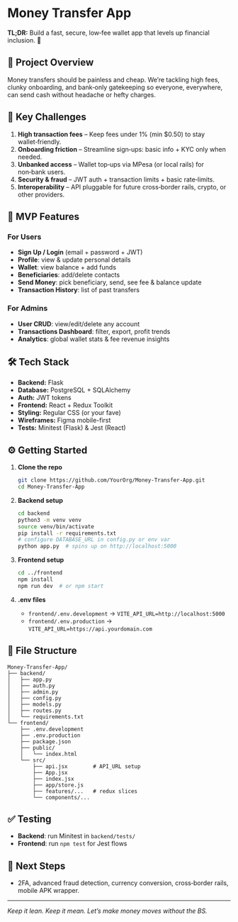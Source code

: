 # Money Transfer App

**TL;DR:** Build a fast, secure, low‑fee wallet app that levels up financial inclusion. 🚀

## 🧩 Project Overview

Money transfers should be painless and cheap. We’re tackling high fees, clunky onboarding, and bank‑only gatekeeping so everyone, everywhere, can send cash without headache or hefty charges.

## 🚧 Key Challenges

1. **High transaction fees** – Keep fees under 1% (min \$0.50) to stay wallet‑friendly.
2. **Onboarding friction** – Streamline sign‑ups: basic info + KYC only when needed.
3. **Unbanked access** – Wallet top‑ups via MPesa (or local rails) for non‑bank users.
4. **Security & fraud** – JWT auth + transaction limits + basic rate‑limits.
5. **Interoperability** – API pluggable for future cross‑border rails, crypto, or other providers.

## 🎯 MVP Features

### For Users

* **Sign Up / Login** (email + password + JWT)
* **Profile**: view & update personal details
* **Wallet**: view balance + add funds
* **Beneficiaries**: add/delete contacts
* **Send Money**: pick beneficiary, send, see fee & balance update
* **Transaction History**: list of past transfers

### For Admins

* **User CRUD**: view/edit/delete any account
* **Transactions Dashboard**: filter, export, profit trends
* **Analytics**: global wallet stats & fee revenue insights

## 🛠️ Tech Stack

* **Backend:** Flask
* **Database:** PostgreSQL + SQLAlchemy
* **Auth:** JWT tokens
* **Frontend:** React + Redux Toolkit
* **Styling:** Regular CSS (or your fave)
* **Wireframes:** Figma mobile-first
* **Tests:** Minitest (Flask) & Jest (React)

## ⚙️ Getting Started

1. **Clone the repo**

   ```bash
   git clone https://github.com/YourOrg/Money-Transfer-App.git
   cd Money-Transfer-App
   ```

2. **Backend setup**

   ```bash
   cd backend
   python3 -m venv venv
   source venv/bin/activate
   pip install -r requirements.txt
   # configure DATABASE_URL in config.py or env var
   python app.py  # spins up on http://localhost:5000
   ```

3. **Frontend setup**

   ```bash
   cd ../frontend
   npm install
   npm run dev  # or npm start
   ```

4. **.env files**

   * `frontend/.env.development` → `VITE_API_URL=http://localhost:5000`
   * `frontend/.env.production` → `VITE_API_URL=https://api.yourdomain.com`

## 📁 File Structure

```
Money-Transfer-App/
├── backend/
│   ├── app.py
│   ├── auth.py
│   ├── admin.py
│   ├── config.py
│   ├── models.py
│   ├── routes.py
│   └── requirements.txt
└── frontend/
    ├── .env.development
    ├── .env.production
    ├── package.json
    ├── public/
    │   └── index.html
    └── src/
        ├── api.jsx        # API_URL setup
        ├── App.jsx
        ├── index.jsx
        ├── app/store.js
        ├── features/...   # redux slices
        └── components/...
```

## ✅ Testing

* **Backend**: run Minitest in `backend/tests/`
* **Frontend**: run `npm test` for Jest flows

## 🚀 Next Steps

* 2FA, advanced fraud detection, currency conversion, cross‑border rails, mobile APK wrapper.

---

*Keep it lean. Keep it mean. Let’s make money moves without the BS.*
